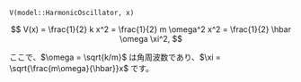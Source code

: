`V(model::HarmonicOscillator, x)`

$$
V(x)
= \frac{1}{2} k x^2
= \frac{1}{2} m \omega^2 x^2
= \frac{1}{2} \hbar \omega \xi^2,
$$

ここで、$\omega = \sqrt{k/m}$ は角周波数であり、$\xi = \sqrt{\frac{m\omega}{\hbar}}x$ です。
